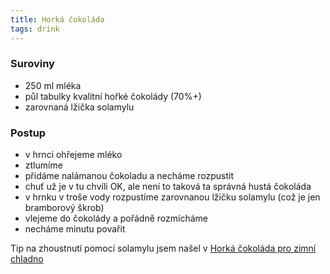 ```yaml
---
title: Horká čokoláda
tags: drink
---
```


### Suroviny
- 250 ml mléka
- půl tabulky kvalitní hořké čokolády (70%+)
- zarovnaná lžička solamylu

### Postup
- v hrnci ohřejeme mléko
- ztlumíme
- přidáme nalámanou čokoladu a necháme rozpustit
- chuť už je v tu chvíli OK, ale není to taková ta správná hustá čokoláda
- v hrnku v troše vody rozpustíme zarovnanou lžičku solamylu (což je jen bramborový škrob)
- vlejeme do čokolády a pořádně rozmícháme
- necháme minutu povařit


Tip na zhoustnutí pomocí solamylu jsem našel v [Horká čokoláda pro zimní chladno](https://www.kucharkaprodceru.cz/horka-cokolada/)

